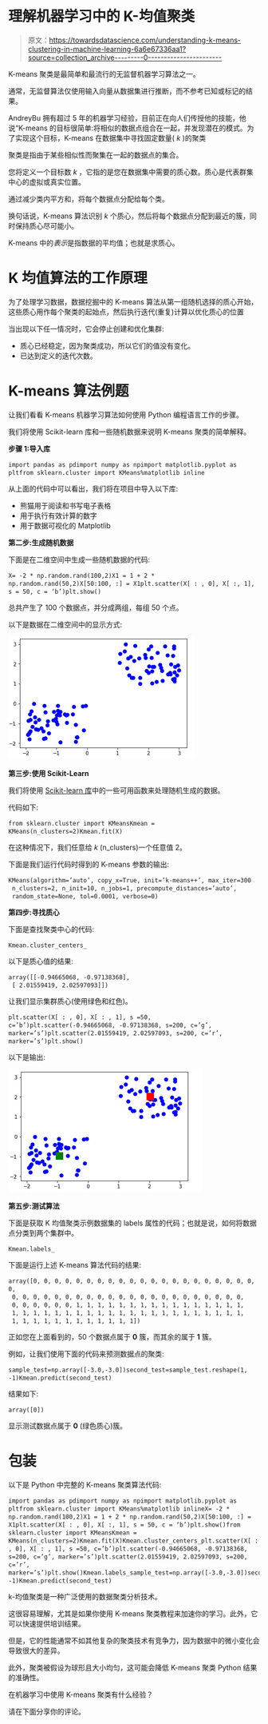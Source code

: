 # 理解机器学习中的 K-均值聚类

> 原文：<https://towardsdatascience.com/understanding-k-means-clustering-in-machine-learning-6a6e67336aa1?source=collection_archive---------0----------------------->

K-means 聚类是最简单和最流行的无监督机器学习算法之一。

通常，无监督算法仅使用输入向量从数据集进行推断，而不参考已知或标记的结果。

AndreyBu 拥有超过 5 年的机器学习经验，目前正在向人们传授他的技能，他说“K-means 的目标很简单:将相似的数据点组合在一起，并发现潜在的模式。为了实现这个目标，K-means 在数据集中寻找固定数量( *k* )的聚类

聚类是指由于某些相似性而聚集在一起的数据点的集合。

您将定义一个目标数 *k* ，它指的是您在数据集中需要的质心数。质心是代表群集中心的虚拟或真实位置。

通过减少类内平方和，将每个数据点分配给每个类。

换句话说，K-means 算法识别 *k* 个质心，然后将每个数据点分配到最近的簇，同时保持质心尽可能小。

K-means 中的*表示*是指数据的平均值；也就是求质心。

# **K 均值算法的工作原理**

为了处理学习数据，数据挖掘中的 K-means 算法从第一组随机选择的质心开始，这些质心用作每个聚类的起始点，然后执行迭代(重复)计算以优化质心的位置

当出现以下任一情况时，它会停止创建和优化集群:

*   质心已经稳定，因为聚类成功，所以它们的值没有变化。
*   已达到定义的迭代次数。

# **K-means 算法例题**

让我们看看 K-means 机器学习算法如何使用 Python 编程语言工作的步骤。

我们将使用 Scikit-learn 库和一些随机数据来说明 K-means 聚类的简单解释。

**步骤 1:导入库**

```
import pandas as pdimport numpy as npimport matplotlib.pyplot as pltfrom sklearn.cluster import KMeans%matplotlib inline
```

从上面的代码中可以看出，我们将在项目中导入以下库:

*   熊猫用于阅读和书写电子表格
*   用于执行有效计算的数字
*   用于数据可视化的 Matplotlib

**第二步:生成随机数据**

下面是在二维空间中生成一些随机数据的代码:

```
X= -2 * np.random.rand(100,2)X1 = 1 + 2 * np.random.rand(50,2)X[50:100, :] = X1plt.scatter(X[ : , 0], X[ :, 1], s = 50, c = ‘b’)plt.show()
```

总共产生了 100 个数据点，并分成两组，每组 50 个点。

以下是数据在二维空间中的显示方式:

![](img/3fa3d2e84cc7966504b86e510fcc55ec.png)

**第三步:使用 Scikit-Learn**

我们将使用 [Scikit-learn 库](http://scikit-learn.org/stable/)中的一些可用函数来处理随机生成的数据。

代码如下:

```
from sklearn.cluster import KMeansKmean = KMeans(n_clusters=2)Kmean.fit(X)
```

在这种情况下，我们任意给 *k* (n_clusters)一个任意值 2。

下面是我们运行代码时得到的 K-means 参数的输出:

```
KMeans(algorithm=’auto’, copy_x=True, init=’k-means++’, max_iter=300
 n_clusters=2, n_init=10, n_jobs=1, precompute_distances=’auto’,
 random_state=None, tol=0.0001, verbose=0)
```

**第四步:寻找质心**

下面是查找聚类中心的代码:

```
Kmean.cluster_centers_
```

以下是质心值的结果:

```
array([[-0.94665068, -0.97138368],
 [ 2.01559419, 2.02597093]])
```

让我们显示集群质心(使用绿色和红色)。

```
plt.scatter(X[ : , 0], X[ : , 1], s =50, c=’b’)plt.scatter(-0.94665068, -0.97138368, s=200, c=’g’, marker=’s’)plt.scatter(2.01559419, 2.02597093, s=200, c=’r’, marker=’s’)plt.show()
```

以下是输出:

![](img/903a6fadc4286dd9f5439090c993d070.png)

**第五步:测试算法**

下面是获取 K 均值聚类示例数据集的 labels 属性的代码；也就是说，如何将数据点分类到两个集群中。

```
Kmean.labels_
```

下面是运行上述 K-means 算法代码的结果:

```
array([0, 0, 0, 0, 0, 0, 0, 0, 0, 0, 0, 0, 0, 0, 0, 0, 0, 0, 0, 0, 0, 0,
 0, 0, 0, 0, 0, 0, 0, 0, 0, 0, 0, 0, 0, 0, 0, 0, 0, 0, 0, 0, 0, 0,
 0, 0, 0, 0, 0, 0, 1, 1, 1, 1, 1, 1, 1, 1, 1, 1, 1, 1, 1, 1, 1, 1,
 1, 1, 1, 1, 1, 1, 1, 1, 1, 1, 1, 1, 1, 1, 1, 1, 1, 1, 1, 1, 1, 1,
 1, 1, 1, 1, 1, 1, 1, 1, 1, 1, 1, 1])
```

正如您在上面看到的，50 个数据点属于 **0** 簇，而其余的属于 **1** 簇。

例如，让我们使用下面的代码来预测数据点的聚类:

```
sample_test=np.array([-3.0,-3.0])second_test=sample_test.reshape(1, -1)Kmean.predict(second_test)
```

结果如下:

```
array([0])
```

显示测试数据点属于 **0** (绿色质心)簇。

# **包装**

以下是 Python 中完整的 K-means 聚类算法代码:

```
import pandas as pdimport numpy as npimport matplotlib.pyplot as pltfrom sklearn.cluster import KMeans%matplotlib inlineX= -2 * np.random.rand(100,2)X1 = 1 + 2 * np.random.rand(50,2)X[50:100, :] = X1plt.scatter(X[ : , 0], X[ :, 1], s = 50, c = ‘b’)plt.show()from sklearn.cluster import KMeansKmean = KMeans(n_clusters=2)Kmean.fit(X)Kmean.cluster_centers_plt.scatter(X[ : , 0], X[ : , 1], s =50, c=’b’)plt.scatter(-0.94665068, -0.97138368, s=200, c=’g’, marker=’s’)plt.scatter(2.01559419, 2.02597093, s=200, c=’r’, marker=’s’)plt.show()Kmean.labels_sample_test=np.array([-3.0,-3.0])second_test=sample_test.reshape(1, -1)Kmean.predict(second_test)
```

k-均值聚类是一种广泛使用的数据聚类分析技术。

这很容易理解，尤其是如果你使用 K-means 聚类教程来加速你的学习。此外，它可以快速提供培训结果。

但是，它的性能通常不如其他复杂的聚类技术有竞争力，因为数据中的微小变化会导致很大的差异。

此外，聚类被假设为球形且大小均匀，这可能会降低 K-means 聚类 Python 结果的准确性。

在机器学习中使用 K-means 聚类有什么经验？

请在下面分享你的评论。